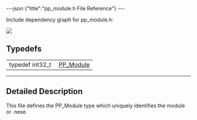 ---json {"title":"pp\_module.h File Reference"} ---

Include dependency graph for pp\_module.h:

![](/docs/native-client/pepper_dev/c/pp__module_8h__incl.png)

Typedefs
--------

<table><tbody><tr class="odd"><td style="text-align: right;">typedef int32_t </td><td><a href="/docs/native-client/pepper_dev/c/group___typedefs#gab780dd451cd7f51284cb752edd88f9a0" class="el">PP_Module</a></td></tr></tbody></table>

------------------------------------------------------------------------

<span id="details" class="anchor" style="margin: 0;"></span>

Detailed Description
--------------------

This file defines the PP\_Module type which uniquely identifies the module or .nexe.
